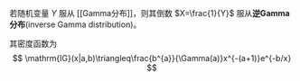 若随机变量 $Y$ 服从 [[Gamma分布]]，则其倒数 $X=\frac{1}{Y}$ 服从**逆Gamma分布**(inverse Gamma distribution)。

其密度函数为
$$ \mathrm{IG}(x|a,b)\triangleq\frac{b^{a}}{\Gamma(a)}x^{-(a+1)}e^{-b/x} $$